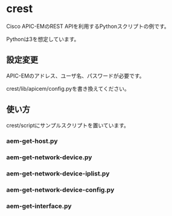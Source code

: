 # crest

Cisco APIC-EMのREST APIを利用するPythonスクリプトの例です。

Pythonは3を想定しています。


## 設定変更

APIC-EMのアドレス、ユーザ名、パスワードが必要です。

crest/lib/apicem/config.pyを書き換えてください。


## 使い方

crest/scriptにサンプルスクリプトを置いています。

### aem-get-host.py

### aem-get-network-device.py

### aem-get-network-device-iplist.py

### aem-get-network-device-config.py

### aem-get-interface.py
